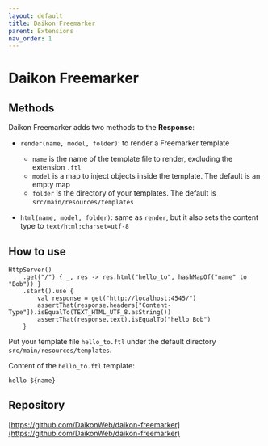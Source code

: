 ```yaml
---
layout: default
title: Daikon Freemarker
parent: Extensions
nav_order: 1
---
```


# Daikon Freemarker

## Methods
Daikon Freemarker adds two methods to the **Response**:
* `render(name, model, folder)`: to render a Freemarker template
  * `name` is the name of the template file to render, excluding the extension `.ftl`
  * `model` is a map to inject objects inside the template. The default is an empty map
  * `folder` is the directory of your templates. The default is `src/main/resources/templates`

* `html(name, model, folder)`: same as `render`, but it also sets the content type to `text/html;charset=utf-8`

## How to use
```
HttpServer()
    .get("/") { _, res -> res.html("hello_to", hashMapOf("name" to "Bob")) }
    .start().use {
        val response = get("http://localhost:4545/")
        assertThat(response.headers["Content-Type"]).isEqualTo(TEXT_HTML_UTF_8.asString())
        assertThat(response.text).isEqualTo("hello Bob")
    }
```

Put your template file `hello_to.ftl` under the default directory `src/main/resources/templates`.

Content of the `hello_to.ftl` template:
```
hello ${name}
```

## Repository
[https://github.com/DaikonWeb/daikon-freemarker](https://github.com/DaikonWeb/daikon-freemarker)
